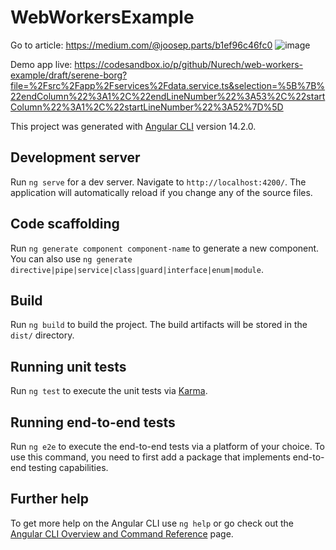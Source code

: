 # WebWorkersExample

Go to article: https://medium.com/@joosep.parts/b1ef96c46fc0
![image](https://github.com/Nurech/web-workers-example/assets/20840114/0b82a82f-ef1a-4322-9ab4-d2676529ba00)

Demo app live: https://codesandbox.io/p/github/Nurech/web-workers-example/draft/serene-borg?file=%2Fsrc%2Fapp%2Fservices%2Fdata.service.ts&selection=%5B%7B%22endColumn%22%3A1%2C%22endLineNumber%22%3A53%2C%22startColumn%22%3A1%2C%22startLineNumber%22%3A52%7D%5D 

This project was generated with [Angular CLI](https://github.com/angular/angular-cli) version 14.2.0.

## Development server

Run `ng serve` for a dev server. Navigate to `http://localhost:4200/`. The application will automatically reload if you change any of the source files.

## Code scaffolding

Run `ng generate component component-name` to generate a new component. You can also use `ng generate directive|pipe|service|class|guard|interface|enum|module`.

## Build

Run `ng build` to build the project. The build artifacts will be stored in the `dist/` directory.

## Running unit tests

Run `ng test` to execute the unit tests via [Karma](https://karma-runner.github.io).

## Running end-to-end tests

Run `ng e2e` to execute the end-to-end tests via a platform of your choice. To use this command, you need to first add a package that implements end-to-end testing capabilities.

## Further help

To get more help on the Angular CLI use `ng help` or go check out the [Angular CLI Overview and Command Reference](https://angular.io/cli) page.
